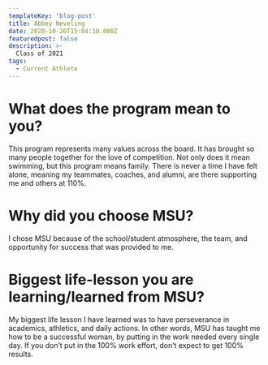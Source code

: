 ```yaml
---
templateKey: 'blog-post'
title: Abbey Neveling
date: 2020-10-26T15:04:10.000Z
featuredpost: false
description: >-
  Class of 2021
tags:
  - Current Athlete
---
```


# What does the program mean to you?
This program represents many values across the board. It has brought so many people together for the love of competition. Not only does it mean swimming, but this program means family. There is never a time I have felt alone, meaning my teammates, coaches, and alumni, are there supporting me and others at 110%. 


# Why did you choose MSU?
I chose MSU because of the school/student atmosphere, the team, and opportunity for success that was provided to me. 

# Biggest life-lesson you are learning/learned from MSU?

My biggest life lesson I have learned was to have perseverance in academics, athletics, and daily actions. In other words, MSU has taught me how to be a successful woman, by putting in the work needed every single day. If you don’t put in the 100% work effort,  don’t expect to get 100% results. 